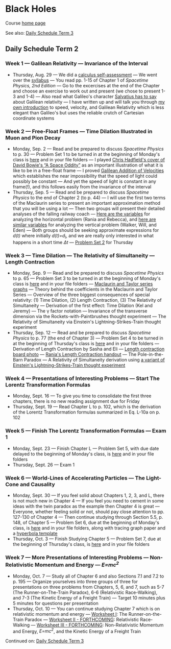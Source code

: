 # Black Holes

Course [home page](./)

See also: [Daily Schedule Term 3](./daily_schedule_term_3.html)

## Daily Schedule Term 2

### Week 1 &mdash; Galilean Relativity &mdash; Invariance of the Interval

* Thursday, Aug. 29 &mdash; We did a [calculus self-assessment](./exams/Exam0.nb.pdf) &mdash; We went over the [syllabus](./BlackHolesSyllabus.pdf) &mdash; You read pp. 1-15 of Chapter 1 of *Spacetime Physics, 2nd Edition* &mdash; Go to the excercises at the end of the Chapter and choose an exercise to work out and present (we chose to present 1-3 and 1-4) &mdash; Also read what Galileo's character [Salvatius has to say](./resources/GalileanRelativity-Salvatius.png) about Galilean relativity &mdash; I have written up and will talk you through [my own introduction](./resources/GalileanRelativity-Brian.pdf) to speed, velocity, and Galilean Relativity which is less elegant than Galileo's but uses the reliable crutch of Cartesian coordinate systems

### Week 2 &mdash; Free-Float Frames &mdash; Time Dilation Illustrated in Muon and Pion Decay

* Monday, Sep. 2 &mdash; Read and be prepared to discuss *Spacetime Physics* to p. 30 &mdash; Problem Set 1 to be turned in at the beginning of Monday's class is [here](./assignments/ProblemSet01.nb.pdf) and in your file folders &mdash; I played [Chris Hadfield's cover of David Bowie's &ldquo;A Space Oddity&rdquo;](https://youtu.be/KaOC9danxNo) as an important illustration of what it is like to be in a free-float frame &mdash; I proved [Galilean Addition of Velocities](./resources/GalileanAdditionOfVelocities.pdf) which establishes the near impossibility that the speed of light could possibly be constant &mdash; And yet the speed of light is constant in any frame(!), and this follows easily from the invariance of the interval
* Thursday, Sep. 5 &mdash; Read and be prepared to discuss *Spacetime Physics* to the end of Chapter 2 (to p. 44) &mdash; I will use the first two terms of the Maclaurin series to present an important approximation method that you will be using a lot &mdash; Then two groups will present their detailed analyses of the falling railway coach &mdash; [Here are the variables](resources/HorizontalCoachVariables.png) for analyzing the horizontal problem (Rania and Rebecca), and [here are similar variables](resources/VerticalCoachVariables.png) for analyzing the vertical problem (Walker, Will, and Eden) &mdash; Both groups should be seeking approximate expressions for *d(t)* where initially *d(t)=d<sub>I</sub>*, and we are really only interested in what happens in a short time *&Delta;t* &mdash; [Problem Set 2](./assignments/ProblemSet02.nb.pdf) for Thursday

### Week 3 &mdash; Time Dilation &mdash; The Relativity of Simultaneity &mdash; Length Contraction

* Monday, Sep. 9 &mdash; Read and be prepared to discuss *Spacetime Physics* to p. 65 &mdash; Problem Set 3 to be turned in at the beginning of Monday's class is [here](./assignments/ProblemSet03.nb.pdf) and in your file folders &mdash; [Maclaurin and Taylor series graphs](./resources/MaclaurinAndTaylorSeries.pdf) &mdash; Theory behind the coefficients in the Maclaurin and Taylor Series &mdash; Overview of the three biggest consequences of special relativity: (1) Time Dilation, (2) Length Contraction, (3) The Relativity of Simultaneity &mdash; Derivation of the first effect: Time Dilation (Kel and Jeremy) &mdash; The &gamma; factor notation &mdash; Invariance of the transverse dimension via the Rockets-with-Paintbrushes thought experiment &mdash; The Relativity of Simultaneity via Einstein&apos;s Lightning-Strikes-Train thought experiment
* Thursday, Sep. 12 &mdash; Read and be prepared to discuss *Spacetime Physics* to p. 77 (the end of Chapter 3) &mdash; Problem Set 4 to be turned in at the beginning of Thursday's class is [here](./assignments/ProblemSet04.nb.pdf) and in your file folders &mdash; Derivation of Length Contraction by Sasha and Eli &mdash; [Length contraction board photo](./resources/LengthContractionBoardPhoto.pdf) &mdash; [Rania&apos;s Length Contraction handout](./resources/RaniasLengthContractionWriteup.pdf) &mdash; The Pole-in-the-Barn Paradox &mdash; A Relativity of Simultaneity derivation using [a variant of Einstein&apos;s Lightning-Strikes-Train thought experiment](./resources/LightningStrikesTrain.pdf)

### Week 4 &mdash; Presentations of Interesting Problems &mdash; Start The Lorentz Transformation Formulas

* Monday, Sept. 16 &mdash; To give you time to consolidate the first three chapters, there is no new reading assignment due for Friday
* Thursday, Sept. 19 &mdash; Read Chapter L to p. 102, which is the derivation of the Lorentz Transformation formulas summarized in Eq. L-10a on p. 102

### Week 5 &mdash; Finish The Lorentz Transformation Formulas &mdash; Exam 1

* Monday, Sept. 23 &mdash; Finish Chapter L &mdash; Problem Set 5, with due date delayed to the beginning of Monday's class, is [here](./assignments/ProblemSet05.nb.pdf) and in your file folders
* Thursday, Sept. 26 &mdash; Exam 1

### Week 6 &mdash; World-Lines of Accelerating Particles &mdash; The Light-Cone and Causality

* Monday, Sept. 30 &mdash; If you feel solid about Chapters 1, 2, 3, and L, there is not much new in Chapter 4 &mdash; If you feel you need to cement in some ideas with the twin paradox as the example then Chapter 4 is great &mdash; Everyone, whether feeling solid or not, should pay close attention to pp. 127-130 of Chapter 4 &mdash; Then continue studying through Section 5.5, p. 148, of Chapter 5 &mdash; Problem Set 6, due at the beginning of Monday's class, is [here](./assignments/ProblemSet06.nb.pdf) and in your file folders, along with tracing graph paper and a [hyperbola template](./assignments/HyperbolaTemplate.pdf)
* Thursday, Oct. 3 &mdash; Finish Studying Chapter 5 &mdash; Problem Set 7, due at the beginning of Thursday's class, is [here](./assignments/ProblemSet07.nb.pdf) and in your file folders

### Week 7 &mdash; More Presentations of Interesting Problems &mdash; Non-Relativistic Momentum and Energy &mdash; *E=mc<sup>2</sup>*

* Monday, Oct. 7 &mdash; Study all of Chapter 6 and also Sections 7.1 and 7.2 to p. 195 &mdash; Organize yourselves into three groups of three for presentations on three problems from Chapters, 5, 6, and 7, such as 5-7 (The Runner-on-The-Train Paradox), 6-6 (Relativistic Race-Walking), and 7-3 (The Kinetic Energy of a Freight Train) &mdash; Target 10 minutes plus 5 minutes for questions per presentation
* Thursday, Oct. 10 &mdash; You can continue studying Chapter 7 which is on relativistic momentum and energy &mdash; [Worksheet I](./assignments/WorksheetI-2024-10-10.nb.pdf): The Runner-on-the-Train Paradox &mdash; [Worksheet II - FORTHCOMING](./assignments/WorksheetII-2024-10-10.nb.pdf): Relativistic Race-Walking &mdash; [Worksheet III - FORTHCOMING](./assignments/WorksheetIII-2024-10-10.nb.pdf): Non-Relativistic Momentum and Energy, *E=mc<sup>2</sup>*, and the Kinetic Energy of a Freight Train

Continued on: [Daily Schedule Term 3](./daily_schedule_term_3.html)
